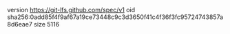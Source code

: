 version https://git-lfs.github.com/spec/v1
oid sha256:0add85f4f9af67a19ce73448c9c3d3650f41c4f36f3fc95724743857a8d6eae7
size 5116
